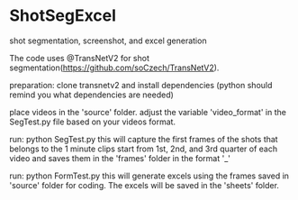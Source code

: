 # ShotSegExcel
shot segmentation, screenshot, and excel generation

The code uses @TransNetV2 for shot segmentation(https://github.com/soCzech/TransNetV2).

preparation:
clone transnetv2 and install dependencies (python should remind you what dependencies are needed)

place videos in the 'source' folder.
adjust the variable 'video_format' in the SegTest.py file based on your videos format. 

run: python SegTest.py
this will capture the first frames of the shots that belongs to the 1 minute clips start from 1st, 2nd, and 3rd quarter of each video and saves them in the 'frames' folder in the format '<shot number>_<shot time>'

run: python FormTest.py
this will generate excels using the frames saved in 'source' folder for coding. The excels will be saved in the 'sheets' folder.

